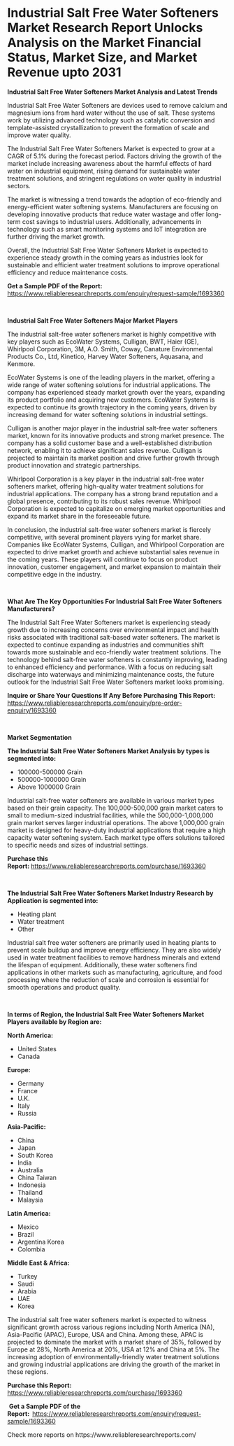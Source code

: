 <p><h1>Industrial Salt Free Water Softeners Market Research Report Unlocks Analysis on the Market Financial Status, Market Size, and Market Revenue upto 2031</h1></p><p><strong>Industrial Salt Free Water Softeners Market Analysis and Latest Trends</strong></p>
<p><p>Industrial Salt Free Water Softeners are devices used to remove calcium and magnesium ions from hard water without the use of salt. These systems work by utilizing advanced technology such as catalytic conversion and template-assisted crystallization to prevent the formation of scale and improve water quality.</p><p>The Industrial Salt Free Water Softeners Market is expected to grow at a CAGR of 5.1% during the forecast period. Factors driving the growth of the market include increasing awareness about the harmful effects of hard water on industrial equipment, rising demand for sustainable water treatment solutions, and stringent regulations on water quality in industrial sectors. </p><p>The market is witnessing a trend towards the adoption of eco-friendly and energy-efficient water softening systems. Manufacturers are focusing on developing innovative products that reduce water wastage and offer long-term cost savings to industrial users. Additionally, advancements in technology such as smart monitoring systems and IoT integration are further driving the market growth.</p><p>Overall, the Industrial Salt Free Water Softeners Market is expected to experience steady growth in the coming years as industries look for sustainable and efficient water treatment solutions to improve operational efficiency and reduce maintenance costs.</p></p>
<p><strong>Get a Sample PDF of the Report:&nbsp;</strong> <a href="https://www.reliableresearchreports.com/enquiry/request-sample/1693360">https://www.reliableresearchreports.com/enquiry/request-sample/1693360</a></p>
<p>&nbsp;</p>
<p><strong>Industrial Salt Free Water Softeners Major Market Players</strong></p>
<p><p>The industrial salt-free water softeners market is highly competitive with key players such as EcoWater Systems, Culligan, BWT, Haier (GE), Whirlpool Corporation, 3M, A.O. Smith, Coway, Canature Environmental Products Co., Ltd, Kinetico, Harvey Water Softeners, Aquasana, and Kenmore. </p><p>EcoWater Systems is one of the leading players in the market, offering a wide range of water softening solutions for industrial applications. The company has experienced steady market growth over the years, expanding its product portfolio and acquiring new customers. EcoWater Systems is expected to continue its growth trajectory in the coming years, driven by increasing demand for water softening solutions in industrial settings.</p><p>Culligan is another major player in the industrial salt-free water softeners market, known for its innovative products and strong market presence. The company has a solid customer base and a well-established distribution network, enabling it to achieve significant sales revenue. Culligan is projected to maintain its market position and drive further growth through product innovation and strategic partnerships.</p><p>Whirlpool Corporation is a key player in the industrial salt-free water softeners market, offering high-quality water treatment solutions for industrial applications. The company has a strong brand reputation and a global presence, contributing to its robust sales revenue. Whirlpool Corporation is expected to capitalize on emerging market opportunities and expand its market share in the foreseeable future.</p><p>In conclusion, the industrial salt-free water softeners market is fiercely competitive, with several prominent players vying for market share. Companies like EcoWater Systems, Culligan, and Whirlpool Corporation are expected to drive market growth and achieve substantial sales revenue in the coming years. These players will continue to focus on product innovation, customer engagement, and market expansion to maintain their competitive edge in the industry.</p></p>
<p>&nbsp;</p>
<p><strong>What Are The Key Opportunities For Industrial Salt Free Water Softeners Manufacturers?</strong></p>
<p><p>The Industrial Salt Free Water Softeners market is experiencing steady growth due to increasing concerns over environmental impact and health risks associated with traditional salt-based water softeners. The market is expected to continue expanding as industries and communities shift towards more sustainable and eco-friendly water treatment solutions. The technology behind salt-free water softeners is constantly improving, leading to enhanced efficiency and performance. With a focus on reducing salt discharge into waterways and minimizing maintenance costs, the future outlook for the Industrial Salt Free Water Softeners market looks promising.</p></p>
<p><strong>Inquire or Share Your Questions If Any Before Purchasing This Report:</strong> <a href="https://www.reliableresearchreports.com/enquiry/pre-order-enquiry/1693360">https://www.reliableresearchreports.com/enquiry/pre-order-enquiry/1693360</a></p>
<p>&nbsp;</p>
<p><strong>Market Segmentation</strong></p>
<p><strong>The Industrial Salt Free Water Softeners Market Analysis by types is segmented into:</strong></p>
<p><ul><li>100000-500000 Grain</li><li>500000-1000000 Grain</li><li>Above 1000000 Grain</li></ul></p>
<p><p>Industrial salt-free water softeners are available in various market types based on their grain capacity. The 100,000-500,000 grain market caters to small to medium-sized industrial facilities, while the 500,000-1,000,000 grain market serves larger industrial operations. The above 1,000,000 grain market is designed for heavy-duty industrial applications that require a high capacity water softening system. Each market type offers solutions tailored to specific needs and sizes of industrial settings.</p></p>
<p><strong>Purchase this Report:&nbsp;</strong><a href="https://www.reliableresearchreports.com/purchase/1693360">https://www.reliableresearchreports.com/purchase/1693360</a></p>
<p>&nbsp;</p>
<p><strong>The Industrial Salt Free Water Softeners Market Industry Research by Application is segmented into:</strong></p>
<p><ul><li>Heating plant</li><li>Water treatment</li><li>Other</li></ul></p>
<p><p>Industrial salt free water softeners are primarily used in heating plants to prevent scale buildup and improve energy efficiency. They are also widely used in water treatment facilities to remove hardness minerals and extend the lifespan of equipment. Additionally, these water softeners find applications in other markets such as manufacturing, agriculture, and food processing where the reduction of scale and corrosion is essential for smooth operations and product quality.</p></p>
<p>&nbsp;</p>
<p><strong>In terms of Region, the Industrial Salt Free Water Softeners Market Players available by Region are:</strong></p>
<p>
    <p> <strong> North America: </strong>
        <ul>
            <li>United States</li>
            <li>Canada</li>
        </ul>
        </p> 
    <p> <strong> Europe: </strong>
        <ul>
            <li>Germany</li>
            <li>France</li>
            <li>U.K.</li>
            <li>Italy</li>
            <li>Russia</li>
        </ul>
        </p> 
    <p> <strong> Asia-Pacific: </strong>
        <ul>
            <li>China</li>
            <li>Japan</li>
            <li>South Korea</li>
            <li>India</li>
            <li>Australia</li>
            <li>China Taiwan</li>
            <li>Indonesia</li>
            <li>Thailand</li>
            <li>Malaysia</li>
        </ul>
        </p> 
    <p> <strong> Latin America: </strong>
        <ul>
            <li>Mexico</li>
            <li>Brazil</li>
            <li>Argentina Korea</li>
            <li>Colombia</li>
        </ul>
        </p> 
    <p> <strong> Middle East & Africa: </strong>
        <ul>
            <li>Turkey</li>
            <li>Saudi</li>
            <li>Arabia</li>
            <li>UAE</li>
            <li>Korea</li>
        </ul>
    </p>
    </p>
<p><p>The industrial salt free water softeners market is expected to witness significant growth across various regions including North America (NA), Asia-Pacific (APAC), Europe, USA and China. Among these, APAC is projected to dominate the market with a market share of 35%, followed by Europe at 28%, North America at 20%, USA at 12% and China at 5%. The increasing adoption of environmentally-friendly water treatment solutions and growing industrial applications are driving the growth of the market in these regions.</p></p>
<p><strong>Purchase this Report: </strong><a href="https://www.reliableresearchreports.com/purchase/1693360">https://www.reliableresearchreports.com/purchase/1693360</a></p>
<p>&nbsp;<strong>Get a Sample PDF of the Report:&nbsp;&nbsp;</strong><a href="https://www.reliableresearchreports.com/enquiry/request-sample/1693360">https://www.reliableresearchreports.com/enquiry/request-sample/1693360</a></p>
<p><strong></strong></p>
<p>Check more reports on https://www.reliableresearchreports.com/</p>